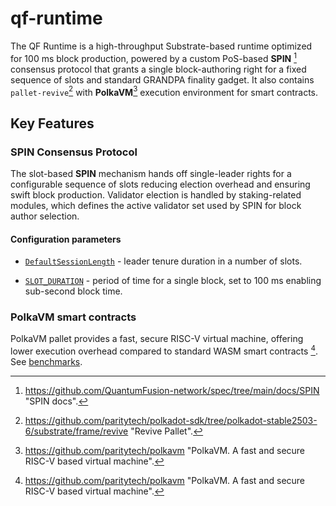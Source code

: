 # qf-runtime

The QF Runtime is a high-throughput Substrate-based runtime optimized for 100 ms block production, powered by a custom
PoS-based **SPIN** [^1] consensus protocol that grants a single block-authoring right for a fixed sequence of slots and
standard GRANDPA finality gadget. It also contains `pallet-revive`[^2] with **PolkaVM**[^3] execution environment for smart
contracts.

## Key Features

### SPIN Consensus Protocol

The slot-based **SPIN** mechanism hands off single-leader rights for a configurable sequence of slots reducing election
overhead and ensuring swift block production. Validator election is handled by staking-related modules, which defines
the active validator set used by SPIN for block author selection.

#### Configuration parameters

<!-- markdownlint-disable-next-line MD013 -->
- [`DefaultSessionLength`](https://github.com/QuantumFusion-network/qf-solochain/blob/eb15c7f09221b375c46c54508144d46c45ee6e37/runtimes/qf-runtime/src/configs/mod.rs#L114) -
 leader tenure duration in a number of slots.

<!-- markdownlint-disable-next-line MD013 -->
- [`SLOT_DURATION`](https://github.com/QuantumFusion-network/qf-solochain/blob/eb15c7f09221b375c46c54508144d46c45ee6e37/runtimes/qf-runtime/src/lib.rs#L89) -
 period of time for a single block, set to 100 ms enabling sub-second block time.

### PolkaVM smart contracts

PolkaVM pallet provides a fast, secure RISC-V virtual machine, offering lower execution overhead compared to standard
WASM smart contracts [^3]. See [benchmarks](https://github.com/paritytech/polkavm/blob/master/BENCHMARKS.md).

[^1]: <https://github.com/QuantumFusion-network/spec/tree/main/docs/SPIN> "SPIN docs".
[^2]: <https://github.com/paritytech/polkadot-sdk/tree/polkadot-stable2503-6/substrate/frame/revive> "Revive Pallet".
[^3]: <https://github.com/paritytech/polkavm> "PolkaVM. A fast and secure RISC-V based virtual machine".
